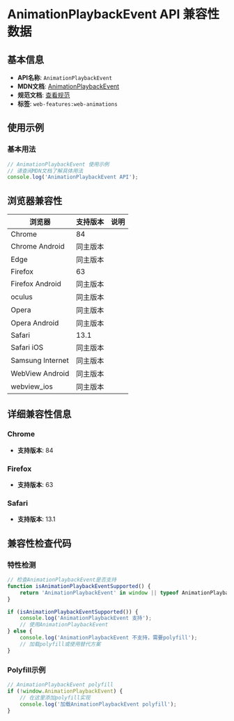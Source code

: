 # AnimationPlaybackEvent API 兼容性数据

## 基本信息

- **API名称**: `AnimationPlaybackEvent`
- **MDN文档**: [AnimationPlaybackEvent](https://developer.mozilla.org/docs/Web/API/AnimationPlaybackEvent)
- **规范文档**: [查看规范](https://drafts.csswg.org/web-animations-1/#the-animationplaybackevent-interface)
- **标签**: `web-features:web-animations`

## 使用示例

### 基本用法

```javascript
// AnimationPlaybackEvent 使用示例
// 请查阅MDN文档了解具体用法
console.log('AnimationPlaybackEvent API');
```

## 浏览器兼容性

| 浏览器 | 支持版本 | 说明 |
|--------|----------|------|
| Chrome | 84 |  |
| Chrome Android | 同主版本 |  |
| Edge | 同主版本 |  |
| Firefox | 63 |  |
| Firefox Android | 同主版本 |  |
| oculus | 同主版本 |  |
| Opera | 同主版本 |  |
| Opera Android | 同主版本 |  |
| Safari | 13.1 |  |
| Safari iOS | 同主版本 |  |
| Samsung Internet | 同主版本 |  |
| WebView Android | 同主版本 |  |
| webview_ios | 同主版本 |  |

## 详细兼容性信息

### Chrome

- **支持版本**: 84

### Firefox

- **支持版本**: 63

### Safari

- **支持版本**: 13.1

## 兼容性检查代码

### 特性检测

```javascript
// 检查AnimationPlaybackEvent是否支持
function isAnimationPlaybackEventSupported() {
    return 'AnimationPlaybackEvent' in window || typeof AnimationPlaybackEvent !== 'undefined';
}

if (isAnimationPlaybackEventSupported()) {
    console.log('AnimationPlaybackEvent 支持');
    // 使用AnimationPlaybackEvent
} else {
    console.log('AnimationPlaybackEvent 不支持，需要polyfill');
    // 加载polyfill或使用替代方案
}
```

### Polyfill示例

```javascript
// AnimationPlaybackEvent polyfill
if (!window.AnimationPlaybackEvent) {
    // 在这里添加polyfill实现
    console.log('加载AnimationPlaybackEvent polyfill');
}
```

